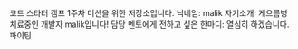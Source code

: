 코드 스타터 캠프 1주차 미션을 위한 저장소입니다.
닉네임: malik
자기소개: 게으름병 치료중인 개발자 malik입니다!
담당 멘토에게 전하고 싶은 한마디: 열심히 하겠습니다. 파이팅
